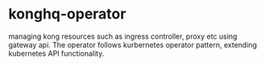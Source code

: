 # konghq-operator
managing kong resources such as ingress controller, proxy etc using gateway api. The operator follows kurbernetes operator pattern, extending kubernetes API functionality. 
